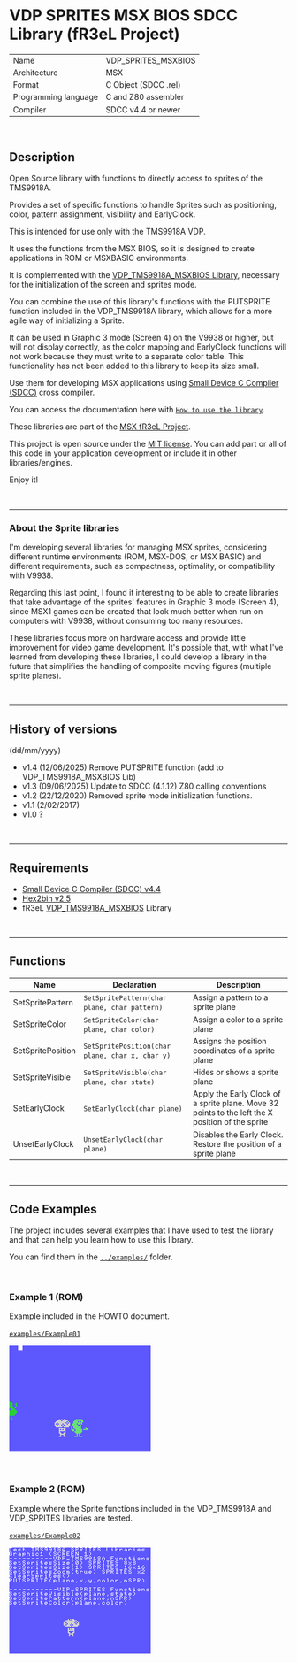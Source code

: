 # VDP SPRITES MSX BIOS SDCC Library (fR3eL Project)

<table>
<tr><td>Name</td><td>VDP_SPRITES_MSXBIOS</td></tr>
<tr><td>Architecture</td><td>MSX</td></tr>
<tr><td>Format</td><td>C Object (SDCC .rel)</td></tr>
<tr><td>Programming language</td><td>C and Z80 assembler</td></tr>
<tr><td>Compiler</td><td>SDCC v4.4 or newer</td></tr>
</table>

<br/>

## Description

Open Source library with functions to directly access to sprites of the TMS9918A.

Provides a set of specific functions to handle Sprites such as positioning, color, pattern assignment, visibility and EarlyClock.

This is intended for use only with the TMS9918A VDP. 

It uses the functions from the MSX BIOS, so it is designed to create applications in ROM or MSXBASIC environments.

It is complemented with the [VDP_TMS9918A_MSXBIOS Library](https://github.com/mvac7/SDCC_VDP_TMS9918A_MSXROM_Lib), necessary for the initialization of the screen and sprites mode.

You can combine the use of this library's functions with the PUTSPRITE function included in the VDP_TMS9918A library, which allows for a more agile way of initializing a Sprite.

It can be used in Graphic 3 mode (Screen 4) on the V9938 or higher, but will not display correctly, as the color mapping and EarlyClock functions will not work because they must write to a separate color table. 
This functionality has not been added to this library to keep its size small.

Use them for developing MSX applications using [Small Device C Compiler (SDCC)](http://sdcc.sourceforge.net/) cross compiler.

You can access the documentation here with [`How to use the library`](docs/HOWTO.md).

These libraries are part of the [MSX fR3eL Project](https://github.com/mvac7/SDCC_MSX_fR3eL).

This project is open source under the [MIT license](LICENSE).
You can add part or all of this code in your application development or include it in other libraries/engines.

Enjoy it!   

<br/>

---

### About the Sprite libraries

I'm developing several libraries for managing MSX sprites, considering different runtime environments (ROM, MSX-DOS, or MSX BASIC) and different requirements, such as compactness, optimality, or compatibility with V9938.
 
Regarding this last point, I found it interesting to be able to create libraries that take advantage of the sprites' features in Graphic 3 mode (Screen 4), since MSX1 games can be created that look much better when run on computers with V9938, without consuming too many resources.

These libraries focus more on hardware access and provide little improvement for video game development.
It's possible that, with what I've learned from developing these libraries, I could develop a library in the future that simplifies the handling of composite moving figures (multiple sprite planes).

<br/>

---

## History of versions 
(dd/mm/yyyy)

- v1.4 (12/06/2025) Remove PUTSPRITE function (add to VDP_TMS9918A_MSXBIOS Lib)
- v1.3 (09/06/2025) Update to SDCC (4.1.12) Z80 calling conventions
- v1.2 (22/12/2020) Removed sprite mode initialization functions.
- v1.1 (2/02/2017)
- v1.0 ?

<br/>

---

## Requirements

- [Small Device C Compiler (SDCC) v4.4](http://sdcc.sourceforge.net/)
- [Hex2bin v2.5](http://hex2bin.sourceforge.net/)
- fR3eL [VDP_TMS9918A_MSXBIOS](https://github.com/mvac7/SDCC_VDP_TMS9918A_MSXROM_Lib) Library

<br/>

---

## Functions

| Name | Declaration | Description |
| ---  | ---   | ---         |
| SetSpritePattern  | `SetSpritePattern(char plane, char pattern)` | Assign a pattern to a sprite plane |
| SetSpriteColor    | `SetSpriteColor(char plane, char color)` | Assign a color to a sprite plane |
| SetSpritePosition | `SetSpritePosition(char plane, char x, char y)` | Assigns the position coordinates of a sprite plane |
| SetSpriteVisible  | `SetSpriteVisible(char plane, char state)` | Hides or shows a sprite plane |
| SetEarlyClock     | `SetEarlyClock(char plane)` | Apply the Early Clock of a sprite plane. Move 32 points to the left the X position of the sprite |
| UnsetEarlyClock   | `UnsetEarlyClock(char plane)` | Disables the Early Clock. Restore the position of a sprite plane |

<br/>

---

## Code Examples

The project includes several examples that I have used to test the library and that can help you learn how to use this library.

You can find them in the [`../examples/`](examples/) folder.

<br/>

### Example 1 (ROM)

Example included in the HOWTO document.

[`examples/Example01`](examples/Example01)

![Example screenshot](examples/data/EXAMPLE1_01.png) 

<br/>

### Example 2 (ROM)

Example where the Sprite functions included in the VDP_TMS9918A and VDP_SPRITES libraries are tested.

[`examples/Example02`](examples/Example02)

![Example screenshot](examples/data/EXAMPLE2_02.png) 